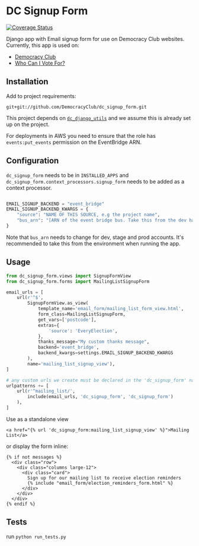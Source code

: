 # DC Signup Form

[![Coverage Status](https://coveralls.io/repos/github/DemocracyClub/dc_signup_form/badge.svg?branch=master)](https://coveralls.io/github/DemocracyClub/dc_signup_form?branch=master)

Django app with Email signup form for use on Democracy Club websites. Currently, this app is used on: 
* [Democracy Club](https://democracyclub.org.uk)
* [Who Can I Vote For?](https://whocanivotefor.co.uk)



## Installation

Add to project requirements:

```
git+git://github.com/DemocracyClub/dc_signup_form.git
```

This project depends on [`dc_django_utils`](https://github.com/DemocracyClub/dc_django_utils) 
and we assume this is already set up on the project.

For deployments in AWS you need to ensure that the role has 
`events:put_events` permission on the EventBridge ARN.

## Configuration

`dc_signup_form` needs to be in `INSTALLED_APPS` and
`dc_signup_form.context_processors.signup_form` needs to be added as a 
context processor.


```python

EMAIL_SIGNUP_BACKEND = "event_bridge"
EMAIL_SIGNUP_BACKEND_KWARGS = {
    "source": "NAME OF THIS SOURCE, e.g the project name",
    "bus_arn": "[ARN of the event bridge bus. Take this from the dev handbook]"
}

```

Note that `bus_arn` needs to change for dev, stage and prod accounts. It's 
recommended to take this from the environment when running the app.


## Usage


```python
from dc_signup_form.views import SignupFormView
from dc_signup_form.forms import MailingListSignupForm

email_urls = [
    url(r'^$',
        SignupFormView.as_view(
            template_name='email_form/mailing_list_form_view.html',
            form_class=MailingListSignupForm,
            get_vars=['postcode'],
            extras={
                'source': 'EveryElection',
            },
            thanks_message="My custom thanks message",
            backend='event_bridge',
            backend_kwargs=settings.EMAIL_SIGNUP_BACKEND_KWARGS
        ),
        name='mailing_list_signup_view'),
]

# any custom urls we create must be declared in the 'dc_signup_form' namespace
urlpatterns += [
    url(r'^mailing_list/',
        include(email_urls, 'dc_signup_form', 'dc_signup_form')
    ),
]
```

Use as a standalone view

```django
<a href="{% url 'dc_signup_form:mailing_list_signup_view' %}">Mailing List</a>
```


or display the form inline:

```django
{% if not messages %}
  <div class="row">
    <div class="columns large-12">
      <div class="card">
        Sign up for our mailing list to receive election reminders
        {% include "email_form/election_reminders_form.html" %}
      </div>
    </div>
  </div>
{% endif %}
```

## Tests

run ```python run_tests.py```

